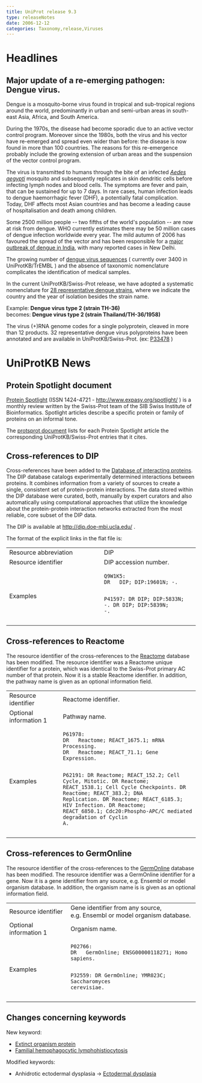 ```yaml
---
title: UniProt release 9.3
type: releaseNotes
date: 2006-12-12
categories: Taxonomy,release,Viruses
---
```


# Headlines

## Major update of a re-emerging pathogen: Dengue virus.

Dengue is a mosquito-borne virus found in tropical and sub-tropical regions around the world, predominantly in urban and semi-urban areas in south-east Asia, Africa, and South America.

During the 1970s, the disease had become sporadic due to an active vector control program. Moreover since the 1980s, both the virus and his vector have re-emerged and spread even wider than before: the disease is now found in more than 100 countries. The reasons for this re-emergence probably include the growing extension of urban areas and the suspension of the vector control program.

The virus is transmitted to humans through the bite of an infected _[Aedes aegypti](https://www.uniprot.org/taxonomy/7159)_ mosquito and subsequently replicates in skin dendritic cells before infecting lymph nodes and blood cells. The symptoms are fever and pain, that can be sustained for up to 7 days. In rare cases, human infection leads to dengue haemorrhagic fever (DHF), a potentially fatal complication. Today, DHF affects most Asian countries and has become a leading cause of hospitalisation and death among children.

Some 2500 million people -- two fifths of the world's population -- are now at risk from dengue. WHO currently estimates there may be 50 million cases of dengue infection worldwide every year. The mild autumn of 2006 has favoured the spread of the vector and has been responsible for a [major outbreak of dengue in India](http://en.wikipedia.org/wiki/2006_Dengue_outbreak_in_India), with many reported cases in New Delhi.

The growing number of [dengue virus sequences](https://www.uniprot.org/uniprotkb?query=taxonomy:%22dengue+virus+group%22) ( currently over 3400 in UniProtKB/TrEMBL ) and the absence of taxonomic nomenclature complicates the identification of medical samples.

In the current UniProtKB/Swiss-Prot release, we have adopted a systematic nomenclature for [28 representative dengue strains](https://www.uniprot.org/taxonomy/?query=dengue+AND+virus+AND+reviewed%3ayes), where we indicate the country and the year of isolation besides the strain name.

Example: **Dengue virus type 2 (strain TH-36)**  
becomes: **Dengue virus type 2 (strain Thailand/TH-36/1958)**

The virus (+)RNA genome codes for a single polyprotein, cleaved in more than 12 products. 32 representative dengue virus polyproteins have been annotated and are available in UniProtKB/Swiss-Prot. (ex: [P33478](https://www.uniprot.org/uniprotkb/P33478) )

# UniProtKB News

## Protein Spotlight document

[Protein Spotlight](http://www.expasy.org/spotlight/) (ISSN 1424-4721 - <http://www.expasy.org/spotlight/> ) is a monthly review written by the Swiss-Prot team of the SIB Swiss Institute of Bioinformatics. Spotlight articles describe a specific protein or family of proteins on an informal tone.

The [protsprot document](https://ftp.uniprot.org/pub/databases/uniprot/current_release/knowledgebase/complete/docs/protspot) lists for each Protein Spotlight article the corresponding UniProtKB/Swiss-Prot entries that it cites.

## Cross-references to DIP

Cross-references have been added to the [Database of interacting proteins](http://dip.doe-mbi.ucla.edu/). The DIP database catalogs experimentally determined interactions between proteins. It combines information from a variety of sources to create a single, consistent set of protein-protein interactions. The data stored within the DIP database were curated, both, manually by expert curators and also automatically using computational approaches that utilize the knowledge about the protein-protein interaction networks extracted from the most reliable, core subset of the DIP data.

The DIP is available at <http://dip.doe-mbi.ucla.edu/> .

The format of the explicit links in the flat file is:

<table><colgroup><col style="width: 50%" /><col style="width: 50%" /></colgroup><tbody><tr class="odd"><td>Resource abbreviation</td><td>DIP</td></tr><tr class="even"><td>Resource identifier</td><td>DIP accession number.</td></tr><tr class="odd"><td>Examples</td><td><pre><code>Q9W1K5:
DR   DIP; DIP:19601N; -.

P41597:
DR DIP; DIP:5833N; -.
DR DIP; DIP:5839N; -.</code></pre></td></tr></tbody></table>

## Cross-references to Reactome

The resource identifier of the cross-references to the [Reactome](http://www.reactome.org/) database has been modified. The resource identifier was a Reactome unique identifier for a protein, which was identical to the Swiss-Prot primary AC number of that protein. Now it is a stable Reactome identifier. In addition, the pathway name is given as an optional information field.

<table><colgroup><col style="width: 28%" /><col style="width: 71%" /></colgroup><tbody><tr class="odd"><td>Resource identifier</td><td>Reactome identifier.</td></tr><tr class="even"><td>Optional information 1</td><td>Pathway name.</td></tr><tr class="odd"><td>Examples</td><td><pre><code>P61978:
DR   Reactome; REACT_1675.1; mRNA Processing.
DR   Reactome; REACT_71.1; Gene Expression.

P62191:
DR Reactome; REACT_152.2; Cell Cycle, Mitotic.
DR Reactome; REACT_1538.1; Cell Cycle Checkpoints.
DR Reactome; REACT_383.2; DNA Replication.
DR Reactome; REACT_6185.3; HIV Infection.
DR Reactome; REACT_6850.1; Cdc20:Phospho-APC/C mediated degradation of Cyclin A.</code></pre></td></tr></tbody></table>

## Cross-references to GermOnline

The resource identifier of the cross-references to the [GermOnline](http://germonline.unibas.ch/) database has been modified. The resource identifier was a GermOnline identifier for a gene. Now it is a gene identifier from any source, e.g. Ensembl or model organism database. In addition, the organism name is is given as an optional information field.

<table><colgroup><col style="width: 32%" /><col style="width: 67%" /></colgroup><tbody><tr class="odd"><td>Resource identifier</td><td>Gene identifier from any source, e.g. Ensembl or model organism database.</td></tr><tr class="even"><td>Optional information 1</td><td>Organism name.</td></tr><tr class="odd"><td>Examples</td><td><pre><code>P02766:
DR   GermOnline; ENSG00000118271; Homo sapiens.

P32559:
DR GermOnline; YMR023C; Saccharomyces cerevisiae.</code></pre></td></tr></tbody></table>

## Changes concerning keywords

New keyword:

- [Extinct organism protein](https://www.uniprot.org/keywords/KW-0952)
- [Familial hemophagocytic lymphohistiocytosis](https://www.uniprot.org/keywords/KW-0951)

Modified keywords:

- Anhidrotic ectodermal dysplasia -&gt; [Ectodermal dysplasia](https://www.uniprot.org/keywords/KW-0038)
